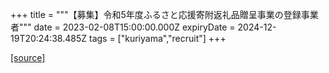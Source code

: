 +++
title = """【募集】令和5年度ふるさと応援寄附返礼品贈呈事業の登録事業者"""
date = 2023-02-08T15:00:00.000Z
expiryDate = 2024-12-19T20:24:38.485Z
tags = ["kuriyama","recruit"]
+++


[[source]](https://www.town.kuriyama.hokkaido.jp/soshiki/31/646.html)
